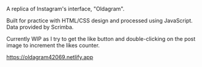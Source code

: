 A replica of Instagram's interface, "Oldagram".

Built for practice with HTML/CSS design and processed using JavaScript. Data provided by Scrimba.

Currently WIP as I try to get the like button and double-clicking on the post image to increment the likes counter.

https://oldagram42069.netlify.app
